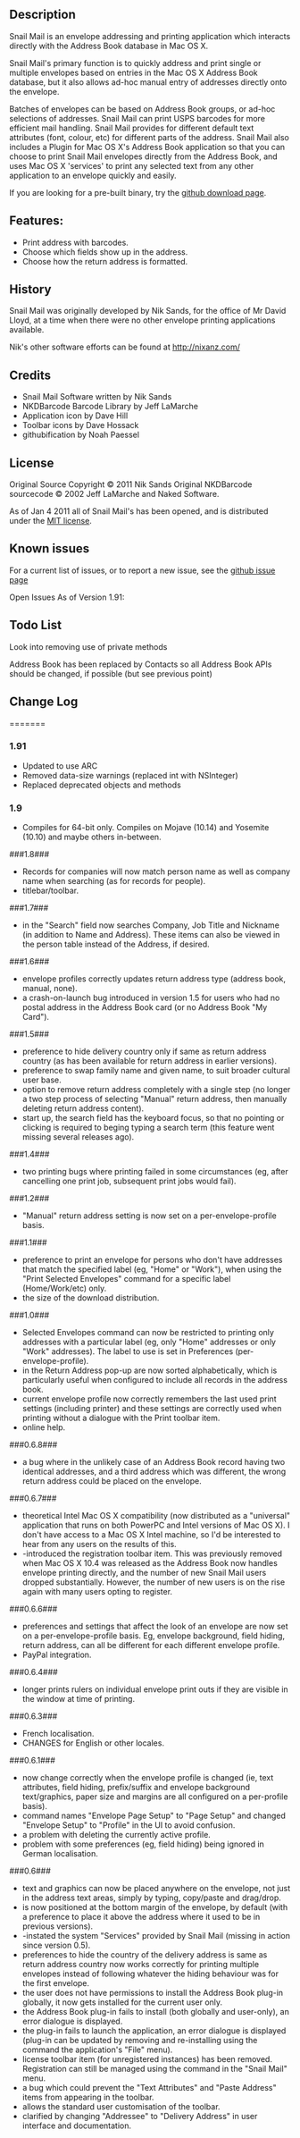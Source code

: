 ## Description ##

Snail Mail is an envelope addressing and printing application which interacts directly with the Address Book database in Mac OS X.

Snail Mail's primary function is to quickly address and print single or multiple envelopes based on entries in the Mac OS X Address Book database, but it also allows ad-hoc manual entry of addresses directly onto the envelope.

Batches of envelopes can be based on Address Book groups, or ad-hoc selections of addresses. Snail Mail can print USPS barcodes for more efficient mail handling. Snail Mail provides for different default text attributes (font, colour, etc) for different parts of the address.
Snail Mail also includes a Plugin for Mac OS X's Address Book application so that you can choose to print Snail Mail envelopes directly from the Address Book, and uses Mac OS X 'services' to print any selected text from any other application to an envelope quickly and easily.


If you are looking for a pre-built binary, try the [github download page](https://github.com/knowuh/SnailMail/downloads).

## Features: ##

* Print address with barcodes.
* Choose which fields show up in the address.
* Choose how the return address is formatted.


## History ##
Snail Mail was originally developed by Nik Sands, for the office of Mr David Lloyd, at a time when there were no other envelope printing applications available.

Nik's other software efforts can be found at <http://nixanz.com/>

## Credits ##

* Snail Mail Software written by Nik Sands
* NKDBarcode Barcode Library by Jeff LaMarche
* Application icon by Dave Hill
* Toolbar icons by Dave Hossack
* githubification by Noah Paessel

## License ##
Original Source Copyright &copy; 2011 Nik Sands
Original NKDBarcode sourcecode &copy; 2002 Jeff LaMarche and Naked Software.

As of Jan 4 2011 all of Snail Mail's has been opened, and is distributed under the
[MIT license](http://www.opensource.org/licenses/mit-license.php).


## Known issues ##

For a current list of issues, or to report a new issue, see the [github issue page](https://github.com/knowuh/SnailMail/issues)

Open Issues As of Version 1.91:

## Todo List ##

Look into removing use of private methods

Address Book has been replaced by Contacts so all Address Book APIs should be changed, if possible (but see previous point)

## Change Log ##

=======
### 1.91 ###

* Updated to use ARC
* Removed data-size warnings (replaced int with NSInteger)
* Replaced deprecated objects and methods

### 1.9 ###

* Compiles for 64-bit only. Compiles on Mojave (10.14) and Yosemite (10.10) and maybe others in-between.

###1.8###

* Records for companies will now match person name as well as company name when searching (as for records for people).
*  titlebar/toolbar.

###1.7###

*  in the "Search" field now searches Company, Job Title and Nickname (in addition to Name and Address).  These items can also be viewed in the person table instead of the Address, if desired.

###1.6###

*  envelope profiles correctly updates return address type (address book, manual, none).
*  a crash-on-launch bug introduced in version 1.5 for users who had no postal address in the Address Book card (or no Address Book "My Card").

###1.5###

*  preference to hide delivery country only if same as return address country (as has been available for return address in earlier versions).
*  preference to swap family name and given name, to suit broader cultural user base.
*  option to remove return address completely with a single step (no longer a two step process of selecting "Manual" return address, then manually deleting return address content).
*  start up, the search field has the keyboard focus, so that no pointing or clicking is required to beging typing a search term (this feature went missing several releases ago).

###1.4###

*  two printing bugs where printing failed in some circumstances (eg, after cancelling one print job, subsequent print jobs would fail).

###1.2###

*  "Manual" return address setting is now set on a per-envelope-profile basis.

###1.1###

*  preference to print an envelope for persons who don't have addresses that match the specified label (eg, "Home" or "Work"), when using the "Print Selected Envelopes" command for a specific label (Home/Work/etc) only.
*  the size of the download distribution.

###1.0###

*  Selected Envelopes command can now be restricted to printing only addresses with a particular label (eg, only "Home" addresses or only "Work" addresses).  The label to use is set in Preferences (per-envelope-profile).
*  in the Return Address pop-up are now sorted alphabetically, which is particularly useful when configured to include all records in the address book.
*  current envelope profile now correctly remembers the last used print settings (including printer) and these settings are correctly used when printing without a dialogue with the Print toolbar item.
*  online help.

###0.6.8###

*  a bug where in the unlikely case of an Address Book record having two identical addresses, and a third address which was different, the wrong return address could be placed on the envelope.

###0.6.7###

*  theoretical Intel Mac OS X compatibility (now distributed as a "universal" application that runs on both PowerPC and Intel versions of Mac OS X).  I don't have access to a Mac OS X Intel machine, so I'd be interested to hear from any users on the results of this.
* -introduced the registration toolbar item.  This was previously removed when Mac OS X 10.4 was released as the Address Book now handles envelope printing directly, and the number of new Snail Mail users dropped substantially.  However, the number of new users is on the rise again with many users opting to register.

###0.6.6###

*  preferences and settings that affect the look of an envelope are now set on a per-envelope-profile basis.  Eg, envelope background, field hiding, return address, can all be different for each different envelope profile.
*  PayPal integration.

###0.6.4###

*  longer prints rulers on individual envelope print outs if they are visible in the window at time of printing.

###0.6.3###

*  French localisation.
*  CHANGES for English or other locales.

###0.6.1###

*  now change correctly when the envelope profile is changed (ie, text attributes, field hiding, prefix/suffix and envelope background text/graphics, paper size and margins are all configured on a per-profile basis).
*  command names "Envelope Page Setup" to "Page Setup" and changed "Envelope Setup" to "Profile" in the UI to avoid confusion.
*  a problem with deleting the currently active profile.
*  problem with some preferences (eg, field hiding) being ignored in German localisation.

###0.6###

*  text and graphics can now be placed anywhere on the envelope, not just in the address text areas, simply by typing, copy/paste and drag/drop.
*  is now positioned at the bottom margin of the envelope, by default (with a preference to place it above the address where it used to be in previous versions).
* -instated the system "Services" provided by Snail Mail (missing in action since version 0.5).
*  preferences to hide the country of the delivery address is same as return address country now works correctly for printing multiple envelopes instead of following whatever the hiding behaviour was for the first envelope.
*  the user does not have permissions to install the Address Book plug-in globally, it now gets installed for the current user only.
*  the Address Book plug-in fails to install (both globally and user-only), an error dialogue is displayed.
*  the plug-in fails to launch the application, an error dialogue is displayed (plug-in can be updated by removing and re-installing using the command the application's "File" menu).
*  license toolbar item (for unregistered instances) has been removed.  Registration can still be managed using the command in the "Snail Mail" menu.
*  a bug which could prevent the "Text Attributes" and "Paste Address" items from appearing in the toolbar.
*  allows the standard user customisation of the toolbar.
*  clarified by changing "Addressee" to "Delivery Address" in user interface and documentation.


</body>
</html>
